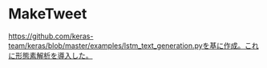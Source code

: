 # MakeTweet
https://github.com/keras-team/keras/blob/master/examples/lstm_text_generation.pyを基に作成。これに形態素解析を導入した。
